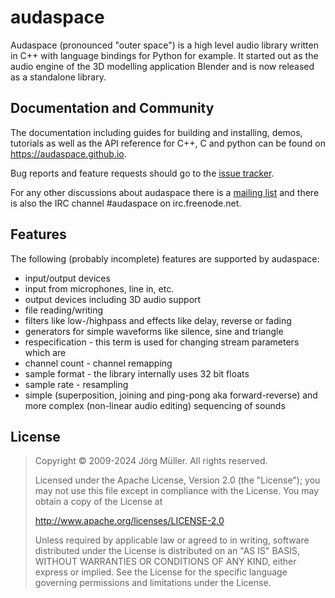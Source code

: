 audaspace
=========

Audaspace (pronounced "outer space") is a high level audio library written in C++ with language bindings for Python for example. It started out as the audio engine of the 3D modelling application Blender and is now released as a standalone library.

Documentation and Community
---------------------------

The documentation including guides for building and installing, demos, tutorials as well as the API reference for C++, C and python can be found on https://audaspace.github.io.

Bug reports and feature requests should go to the [issue tracker](https://github.com/audaspace/audaspace/issues).

For any other discussions about audaspace there is a [mailing list](https://groups.google.com/forum/#!forum/audaspace) and there is also the IRC channel #audaspace on irc.freenode.net.

Features
--------

The following (probably incomplete) features are supported by audaspace:

* input/output devices
 * input from microphones, line in, etc.
 * output devices including 3D audio support
* file reading/writing
* filters like low-/highpass and effects like delay, reverse or fading
* generators for simple waveforms like silence, sine and triangle
* respecification - this term is used for changing stream parameters which are
 * channel count - channel remapping
 * sample format - the library internally uses 32 bit floats
 * sample rate - resampling
* simple (superposition, joining and ping-pong aka forward-reverse) and more complex (non-linear audio editing) sequencing of sounds

License
-------

> Copyright © 2009-2024 Jörg Müller. All rights reserved.
>
> Licensed under the Apache License, Version 2.0 (the "License");
> you may not use this file except in compliance with the License.
> You may obtain a copy of the License at
>
>   http://www.apache.org/licenses/LICENSE-2.0
>
> Unless required by applicable law or agreed to in writing, software
> distributed under the License is distributed on an "AS IS" BASIS,
> WITHOUT WARRANTIES OR CONDITIONS OF ANY KIND, either express or implied.
> See the License for the specific language governing permissions and
> limitations under the License.
